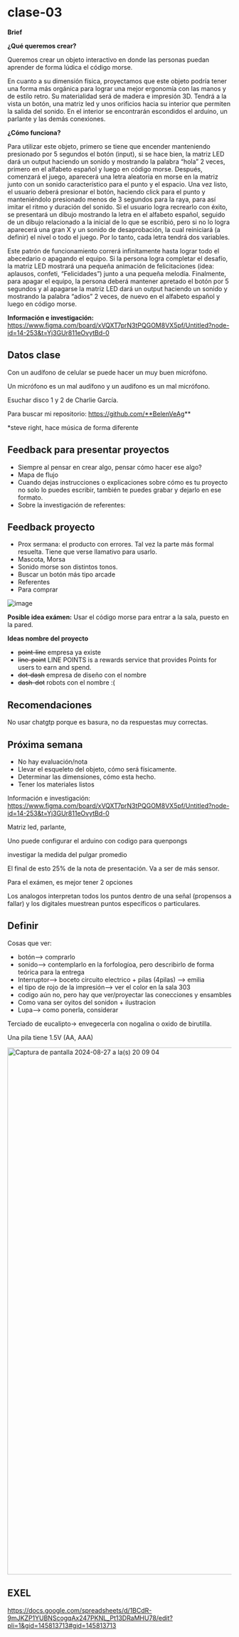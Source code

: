 # clase-03

**Brief**

**¿Qué queremos crear?**

Queremos crear un objeto interactivo en donde las personas puedan aprender de forma lúdica el código morse.

En cuanto a su dimensión física, proyectamos que este objeto podría tener una forma más orgánica para lograr una mejor ergonomía con las manos y de estilo retro. Su materialidad será de madera e impresión 3D. Tendrá a la vista un botón, una matriz led y unos orificios hacia su interior que permiten la salida del sonido. En el interior se encontrarán escondidos el arduino, un parlante y las demás conexiones.

**¿Cómo funciona?**

Para utilizar este objeto, primero se tiene que encender manteniendo presionado por 5 segundos el botón (input), si se hace bien, la matriz LED dará un output haciendo un sonido y mostrando la palabra “hola” 2 veces, primero en el alfabeto español y luego en código morse. Después, comenzará el juego,  aparecerá una letra aleatoria en morse en la matriz junto con un sonido característico para el punto y el espacio. Una vez listo, el usuario deberá presionar el botón, haciendo click para el punto y manteniéndolo presionado menos de 3 segundos para la raya, para así imitar el ritmo y duración del sonido. Si el usuario logra recrearlo con éxito, se presentará un dibujo mostrando la letra en el alfabeto español, seguido de un dibujo relacionado a la inicial de lo que se escribió, pero si no lo logra aparecerá una gran X y un sonido de desaprobación, la cual reiniciará (a definir) el nivel o todo el juego. Por lo tanto, cada letra tendrá dos variables.

Este patrón de funcionamiento correrá infinitamente hasta lograr todo el abecedario o apagando el equipo. Si la persona logra completar el desafío, la matriz LED mostrará una pequeña animación de felicitaciones (idea: aplausos, confeti, “Felicidades”) junto a una pequeña melodía. Finalmente, para apagar el equipo, la persona deberá mantener apretado el botón por 5 segundos y al apagarse la matriz LED dará un output haciendo un sonido y mostrando la palabra “adios” 2 veces, de nuevo en el alfabeto español y luego en código morse.

**Información e investigación:** <https://www.figma.com/board/xVQXT7prN3tPQGOM8VX5pf/Untitled?node-id=14-253&t=Yj3GUr811eOvytBd-0>

## Datos clase

Con un audífono de celular se puede hacer un muy buen micrófono.

Un micrófono es un mal audífono y un audífono es un mal micrófono.

Esuchar disco 1 y 2 de Charlie García.

Para buscar mi repositorio: <https://github.com/**BelenVeAg>**

*steve right, hace música de forma diferente

## Feedback para presentar proyectos

- Siempre al pensar en crear algo, pensar cómo hacer ese algo?
- Mapa de flujo
- Cuando dejas instrucciones o explicaciones sobre cómo es tu proyecto no solo lo puedes escribir, también te puedes grabar y dejarlo en ese formato.
- Sobre la investigación de referentes:

## Feedback proyecto

- Prox sermana: el producto con errores. Tal vez la parte más formal resuelta. Tiene que verse llamativo para usarlo.
- Mascota, Morsa
- Sonido morse son distintos tonos.
- Buscar un botón más tipo arcade
- Referentes
- Para comprar

![image](https://github.com/user-attachments/assets/7dda8ee5-0a8d-4942-9563-175ad3811310)

**Posible idea exámen:** Usar el código morse para entrar a la sala, puesto en la pared.

**Ideas nombre del proyecto**

- ~~point-line~~ empresa ya existe
- ~~line-point~~ LINE POINTS is a rewards service that provides Points for users to earn and spend.
- ~~dot-dash~~ empresa de diseño con el nombre
- ~~dash-dot~~ robots con el nombre :(

## Recomendaciones

No usar chatgtp porque es basura, no da respuestas muy correctas.

## Próxima semana

- No hay evaluación/nota
- Llevar el esqueleto del objeto, cómo será físicamente.
- Determinar las dimensiones, cómo esta hecho.
- Tener los materiales listos

Información e investigación: <https://www.figma.com/board/xVQXT7prN3tPQGOM8VX5pf/Untitled?node-id=14-253&t=Yj3GUr811eOvytBd-0>

Matriz led, parlante,

Uno puede configurar el arduino con codigo para quenpongs

investigar la medida del pulgar promedio

El final de esto 25% de la nota de presentación. Va a ser de más sensor.

Para el exámen, es mejor tener 2 opciones

Los analogos interpretan todos los puntos dentro de una señal (propensos a fallar) y los digitales muestrean puntos específicos o particulares.

## Definir

Cosas que ver:

- botón--> comprarlo
- sonido--> contemplarlo en la forfologíoa, pero describirlo de forma teórica para la entrega
- Interruptor--> boceto circuito electrico + pilas (4pilas) --> emilia
- el tipo de rojo de la impresión--> ver el color en la sala 303
- codigo aún no, pero hay que ver/proyectar las conecciones y ensambles
- Como vana ser oyitos del sonidon + ilustracion
- Lupa--> como ponerla, considerar

Terciado de eucalipto-> envegecerla con nogalina o oxido de birutilla.

Una pila tiene 1.5V (AA, AAA)

<img width="1185" alt="Captura de pantalla 2024-08-27 a la(s) 20 09 04" src="https://github.com/user-attachments/assets/637e519b-adb9-4864-8e62-95aa9eed2163">

## EXEL

<https://docs.google.com/spreadsheets/d/1BCdR-9mJKZP1YUBNScogqAx247PKNL_Pt13DRaMHU78/edit?pli=1&gid=145813713#gid=145813713>
